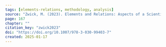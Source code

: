 ```yaml
---
tags: [elements-relations, methodology, analysis]
source: "Zwick, M. (2023). Elements and Relations: Aspects of a Scientific Metaphysics (Vol. 35). Springer International Publishing."
page: 167
chapter: ""
citation_key: "zwick2023"
doi: "https://doi.org/10.1007/978-3-030-99403-7"
created: 2025-01-17
---
```


